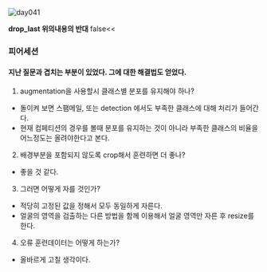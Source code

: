 ![day041](https://user-images.githubusercontent.com/28282381/113025440-ec5af900-91c2-11eb-846d-800da7e29e94.png)

**drop_last 위의내용의 반대** false<<


### 피어세션

#### 지난 질문과 겹치는 부분이 있었다. 그에 대한 해결법도 얻었다.
1. augmentation을 사용할시 클래스별 분포를 유지해야 하나?
* 돌이켜 보면 스팸메일, 또는 detection 에서도 부족한 클래스에 대해 처리가 들어간다.
* 현재 컴페티션의 경우를 볼때 분포를 유지하는 것이 아니라 부족한 클래스의 비율을 어느정도는 올려야한다고 본다.

2. 배경부분을 포함되지 않도록 crop해서 훈련하면 더 좋나?
* 좋을 것 같다.

3. 그러면 어떻게 자를 것인가?
* 적당히 고정된 값을 정해서 모두 동일하게 자른다.
* 얼굴의 영역을 검출하는 다른 방법을 함께 이용해서 얼굴 영역만 자른 후 resize를 한다.

4. 오류 훈련데이터는 어떻게 하는가?
* 올바르게 고칠 생각이다.
